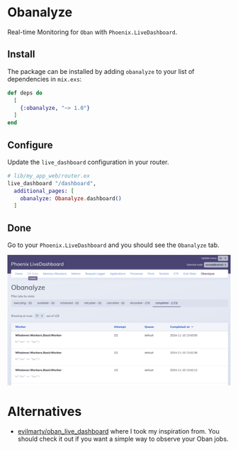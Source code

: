 # Obanalyze

<!-- MDOC !-->

Real-time Monitoring for `Oban` with `Phoenix.LiveDashboard`.

## Install

The package can be installed by adding `obanalyze` to your list of dependencies in `mix.exs`:

```elixir
def deps do
  [
    {:obanalyze, "~> 1.0"}
  ]
end
```

## Configure

Update the `live_dashboard` configuration in your router.

```elixir
# lib/my_app_web/router.ex
live_dashboard "/dashboard",
  additional_pages: [
    obanalyze: Obanalyze.dashboard()
  ]
```

## Done

Go to your `Phoenix.LiveDashboard` and you should see the `Obanalyze` tab.

![Obanalyze screenshot](doc/images/obanalyze.png "Obanalyze")


# Alternatives

* [evilmarty/oban_live_dashboard](https://github.com/evilmarty/oban_live_dashboard) where I took my inspiration from.
 You should check it out if you want a simple way to observe your Oban jobs.
